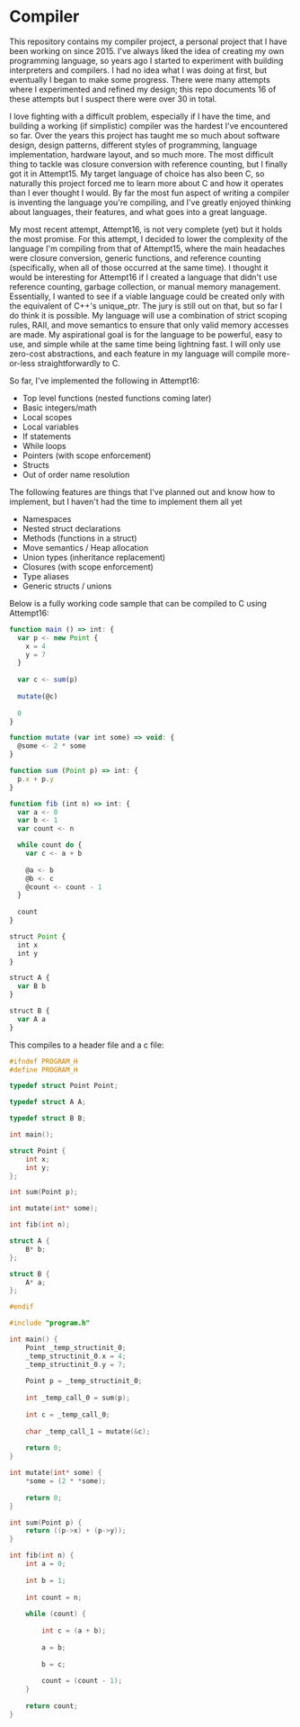 # Compiler

This repository contains my compiler project, a personal project that I have been working on since 2015. I've always liked the idea of creating my own programming language, so years ago I started to experiment with building interpreters and compilers. I had no idea what I was doing at first, but eventually I began to make some progress. There were many attempts where I experimented and refined my design; this repo documents 16 of these attempts but I suspect there were over 30 in total. 

I love fighting with a difficult problem, especially if I have the time, and building a working (if simplistic) compiler was the hardest I've encountered so far. Over the years this project has taught me so much about software design, design patterns, different styles of programming, language implementation, hardware layout, and so much more. The most difficult thing to tackle was closure conversion with reference counting, but I finally got it in Attempt15. My target language of choice has also been C, so naturally this project forced me to learn more about C and how it operates than I ever thought I would. By far the most fun aspect of writing a compiler is inventing the language you're compiling, and I've greatly enjoyed thinking about languages, their features, and what goes into a great language.

My most recent attempt, Attempt16, is not very complete (yet) but it holds the most promise. For this attempt, I decided to lower the complexity of the language I'm compiling from that of Attempt15, where the main headaches were closure conversion, generic functions, and reference counting (specifically, when all of those occurred at the same time). I thought it would be interesting for Attempt16 if I created a language that didn't use reference counting, garbage collection, or manual memory management. Essentially, I wanted to see if a viable language could be created only with the equivalent of C++'s unique_ptr. The jury is still out on that, but so far I do think it is possible. My language will use a combination of strict scoping rules, RAII, and move semantics to ensure that only valid memory accesses are made. My aspirational goal is for the language to be powerful, easy to use, and simple while at the same time being lightning fast. I will only use zero-cost abstractions, and each feature in my language will compile more-or-less straightforwardly to C.

So far, I've implemented the following in Attempt16:
- Top level functions (nested functions coming later)
- Basic integers/math
- Local scopes
- Local variables
- If statements
- While loops
- Pointers (with scope enforcement)
- Structs
- Out of order name resolution

The following features are things that I've planned out and know how to implement, but I haven't had the time to implement them all yet
- Namespaces
- Nested struct declarations
- Methods (functions in a struct)
- Move semantics / Heap allocation
- Union types (inheritance replacement)
- Closures (with scope enforcement)
- Type aliases
- Generic structs / unions

Below is a fully working code sample that can be compiled to C using Attempt16:
```javascript
function main () => int: {	
  var p <- new Point {
    x = 4
    y = 7
  }
	
  var c <- sum(p)
  
  mutate(@c)
  
  0
}

function mutate (var int some) => void: {
  @some <- 2 * some
}

function sum (Point p) => int: {
  p.x + p.y
}

function fib (int n) => int: {
  var a <- 0
  var b <- 1
  var count <- n

  while count do {
    var c <- a + b
    
    @a <- b
    @b <- c
    @count <- count - 1
  }
  
  count
}

struct Point {
  int x
  int y
}

struct A {
  var B b
}

struct B {
  var A a
}
```

This compiles to a header file and a c file:
```c
#ifndef PROGRAM_H
#define PROGRAM_H

typedef struct Point Point;

typedef struct A A;

typedef struct B B;

int main();

struct Point {
    int x;
    int y;
};

int sum(Point p);

int mutate(int* some);

int fib(int n);

struct A {
    B* b;
};

struct B {
    A* a;
};

#endif
```

```c
#include "program.h"

int main() {
    Point _temp_structinit_0;
    _temp_structinit_0.x = 4;
    _temp_structinit_0.y = 7;
    
    Point p = _temp_structinit_0;
    
    int _temp_call_0 = sum(p);
    
    int c = _temp_call_0;
    
    char _temp_call_1 = mutate(&c);
    
    return 0;
}

int mutate(int* some) {
    *some = (2 * *some);
    
    return 0;
}

int sum(Point p) {
    return ((p->x) + (p->y));
}

int fib(int n) {
    int a = 0;
    
    int b = 1;
    
    int count = n;
    
    while (count) {
    
        int c = (a + b);
        
        a = b;
        
        b = c;
        
        count = (count - 1);
    }
    
    return count;
}
```
